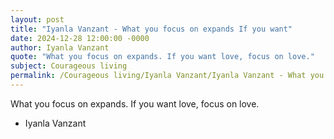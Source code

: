 ```yaml
---
layout: post
title: "Iyanla Vanzant - What you focus on expands If you want"
date: 2024-12-28 12:00:00 -0000
author: Iyanla Vanzant
quote: "What you focus on expands. If you want love, focus on love."
subject: Courageous living
permalink: /Courageous living/Iyanla Vanzant/Iyanla Vanzant - What you focus on expands If you want
---
```


What you focus on expands. If you want love, focus on love.

- Iyanla Vanzant
